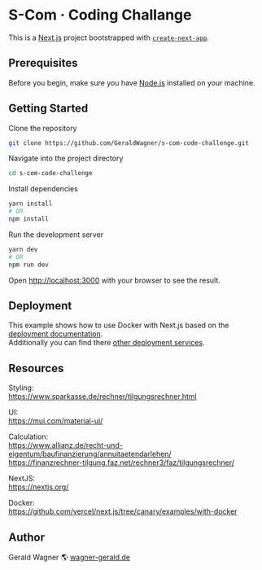 # S-Com · Coding Challange

This is a [Next.js](https://nextjs.org/) project bootstrapped with [`create-next-app`](https://github.com/vercel/next.js/tree/canary/packages/create-next-app).

## Prerequisites

Before you begin, make sure you have [Node.js](https://nodejs.org/) installed on your machine.

## Getting Started

Clone the repository

```bash
git clone https://github.com/GeraldWagner/s-com-code-challenge.git
```

Navigate into the project directory

```bash
cd s-com-code-challenge
```

Install dependencies

```bash
yarn install
# OR 
npm install
```

Run the development server

```bash
yarn dev
# OR 
npm run dev
```

Open [http://localhost:3000](http://localhost:3000) with your browser to see the result.

## Deployment

This example shows how to use Docker with Next.js based on the [deployment documentation](https://nextjs.org/docs/deployment#docker-image).  
Additionally you can find there [other deployment services](https://nextjs.org/docs/pages/building-your-application/deploying#other-services).

## Resources

Styling:  
<https://www.sparkasse.de/rechner/tilgungsrechner.html>  

UI:  
<https://mui.com/material-ui/>  

Calculation:  
<https://www.allianz.de/recht-und-eigentum/baufinanzierung/annuitaetendarlehen/>  
<https://finanzrechner-tilgung.faz.net/rechner3/faz/tilgungsrechner/>

NextJS:  
<https://nextjs.org/>  

Docker:  
<https://github.com/vercel/next.js/tree/canary/examples/with-docker>  

## Author

Gerald Wagner 🌎 [wagner-gerald.de](http://wagner-gerald.de)
